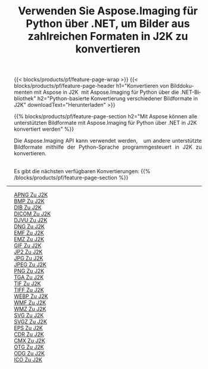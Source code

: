 ﻿---
title: Verwenden Sie Aspose.Imaging für Python über .NET, um Bilder aus zahlreichen Formaten in J2K zu konvertieren 
weight: 3920
url: /de/python-net/conversion/to/j2k 
lang: de
langdirlevel: 2
locales: zh-hans,ja,it,ru,de,es,fr,nl,id,lt,pl,pt,vi,tr,ko,zh-hant,ar,hi,th,sv,cs,uk,he
description: Sie können Aspose.Imaging für Python über die .NET-Bibliothek verwenden, um eine Vielzahl von Formaten in J2K zu konvertieren.
---

{{< blocks/products/pf/feature-page-wrap >}}
{{< blocks/products/pf/feature-page-header h1="Konvertieren von Bilddokumenten mit Aspose in J2K  mit Aspose.Imaging für Python über die .NET-Bibliothek" h2="Python-basierte Konvertierung verschiedener Bildformate in J2K" downloadText="Herunterladen" >}}


{{% blocks/products/pf/feature-page-section  h2="Mit Aspose können alle unterstützten Bildformate mit Aspose.Imaging für Python über .NET in J2K konvertiert werden" %}}
<p align=justify>Die Aspose.Imaging API kann verwendet werden,   um andere unterstützte Bildformate mithilfe der Python-Sprache programmgesteuert in J2K zu konvertieren.</p>
<br/>
Es gibt die nächsten verfügbaren Konvertierungen:
{{% /blocks/products/pf/feature-page-section %}}
<div class="container-fluid productfamilypage bg-gray">
    <div class="convertypes bg-gray agp-content section">
        <div class="container">
		<hr style="margin-left:-20px;"/>
		<div class="row other-converters">
		    <div class='col-md-2 other-converter remove-lp remove-rp'><a href="/imaging/de/python-net/conversion/apng-to-j2k" >APNG Zu J2K</a></div>
<div class='col-md-2 other-converter remove-lp remove-rp'><a href="/imaging/de/python-net/conversion/bmp-to-j2k" >BMP Zu J2K</a></div>
<div class='col-md-2 other-converter remove-lp remove-rp'><a href="/imaging/de/python-net/conversion/dib-to-j2k" >DIB Zu J2K</a></div>
<div class='col-md-2 other-converter remove-lp remove-rp'><a href="/imaging/de/python-net/conversion/dicom-to-j2k" >DICOM Zu J2K</a></div>
<div class='col-md-2 other-converter remove-lp remove-rp'><a href="/imaging/de/python-net/conversion/djvu-to-j2k" >DJVU Zu J2K</a></div>
<div class='col-md-2 other-converter remove-lp remove-rp'><a href="/imaging/de/python-net/conversion/dng-to-j2k" >DNG Zu J2K</a></div>
<div class='col-md-2 other-converter remove-lp remove-rp'><a href="/imaging/de/python-net/conversion/emf-to-j2k" >EMF Zu J2K</a></div>
<div class='col-md-2 other-converter remove-lp remove-rp'><a href="/imaging/de/python-net/conversion/emz-to-j2k" >EMZ Zu J2K</a></div>
<div class='col-md-2 other-converter remove-lp remove-rp'><a href="/imaging/de/python-net/conversion/gif-to-j2k" >GIF Zu J2K</a></div>
<div class='col-md-2 other-converter remove-lp remove-rp'><a href="/imaging/de/python-net/conversion/jp2-to-j2k" >JP2 Zu J2K</a></div>
<div class='col-md-2 other-converter remove-lp remove-rp'><a href="/imaging/de/python-net/conversion/jpg-to-j2k" >JPG Zu J2K</a></div>
<div class='col-md-2 other-converter remove-lp remove-rp'><a href="/imaging/de/python-net/conversion/jpeg-to-j2k" >JPEG Zu J2K</a></div>
<div class='col-md-2 other-converter remove-lp remove-rp'><a href="/imaging/de/python-net/conversion/png-to-j2k" >PNG Zu J2K</a></div>
<div class='col-md-2 other-converter remove-lp remove-rp'><a href="/imaging/de/python-net/conversion/tga-to-j2k" >TGA Zu J2K</a></div>
<div class='col-md-2 other-converter remove-lp remove-rp'><a href="/imaging/de/python-net/conversion/tif-to-j2k" >TIF Zu J2K</a></div>
<div class='col-md-2 other-converter remove-lp remove-rp'><a href="/imaging/de/python-net/conversion/tiff-to-j2k" >TIFF Zu J2K</a></div>
<div class='col-md-2 other-converter remove-lp remove-rp'><a href="/imaging/de/python-net/conversion/webp-to-j2k" >WEBP Zu J2K</a></div>
<div class='col-md-2 other-converter remove-lp remove-rp'><a href="/imaging/de/python-net/conversion/wmf-to-j2k" >WMF Zu J2K</a></div>
<div class='col-md-2 other-converter remove-lp remove-rp'><a href="/imaging/de/python-net/conversion/wmz-to-j2k" >WMZ Zu J2K</a></div>
<div class='col-md-2 other-converter remove-lp remove-rp'><a href="/imaging/de/python-net/conversion/svg-to-j2k" >SVG Zu J2K</a></div>
<div class='col-md-2 other-converter remove-lp remove-rp'><a href="/imaging/de/python-net/conversion/svgz-to-j2k" >SVGZ Zu J2K</a></div>
<div class='col-md-2 other-converter remove-lp remove-rp'><a href="/imaging/de/python-net/conversion/eps-to-j2k" >EPS Zu J2K</a></div>
<div class='col-md-2 other-converter remove-lp remove-rp'><a href="/imaging/de/python-net/conversion/cdr-to-j2k" >CDR Zu J2K</a></div>
<div class='col-md-2 other-converter remove-lp remove-rp'><a href="/imaging/de/python-net/conversion/cmx-to-j2k" >CMX Zu J2K</a></div>
<div class='col-md-2 other-converter remove-lp remove-rp'><a href="/imaging/de/python-net/conversion/otg-to-j2k" >OTG Zu J2K</a></div>
<div class='col-md-2 other-converter remove-lp remove-rp'><a href="/imaging/de/python-net/conversion/odg-to-j2k" >ODG Zu J2K</a></div>
<div class='col-md-2 other-converter remove-lp remove-rp'><a href="/imaging/de/python-net/conversion/ico-to-j2k" >ICO Zu J2K</a></div>
                </div>
        </div>
    </div>
</div>
<br/>

